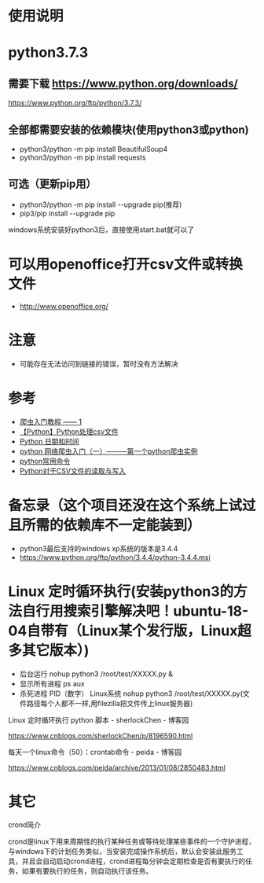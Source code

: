 使用说明
==========
# python3.7.3
## 需要下载 https://www.python.org/downloads/
https://www.python.org/ftp/python/3.7.3/

## 全部都需要安装的依赖模块(使用python3或python)
* python3/python -m pip install BeautifulSoup4
* python3/python -m pip install requests
## 可选（更新pip用）
* python3/python -m pip install --upgrade pip(推荐)
* pip3/pip install --upgrade pip

windows系统安装好python3后，直接使用start.bat就可以了

# 可以用openoffice打开csv文件或转换文件
* http://www.openoffice.org/

# 注意
* 可能存在无法访问到链接的错误，暂时没有方法解决

# 参考
* [爬虫入门教程 —— 1](https://blog.csdn.net/redpintings/article/details/79916679)
* [【Python】Python处理csv文件](https://www.cnblogs.com/yanglang/p/7126660.html)
* [Python 日期和时间](https://www.runoob.com/python/python-date-time.html)
* [python 网络爬虫入门（一）———第一个python爬虫实例](https://blog.csdn.net/Bo_wen_/article/details/50868339)
* [python常用命令](https://blog.csdn.net/weixin_39875181/article/details/78695264)
* [Python对于CSV文件的读取与写入](https://www.cnblogs.com/unnameable/p/7366437.html )

# 备忘录（这个项目还没在这个系统上试过且所需的依赖库不一定能装到）
* python3最后支持的windows xp系统的版本是3.4.4
* https://www.python.org/ftp/python/3.4.4/python-3.4.4.msi

# Linux 定时循环执行(安装python3的方法自行用搜索引擎解决吧！ubuntu-18-04自带有（Linux某个发行版，Linux超多其它版本）)
* 后台运行 nohup python3 /root/test/XXXXX.py &
* 显示所有进程 ps aux
* 杀死进程 PID（数字）
Linux系统 nohup python3 /root/test/XXXXX.py(文件路径每个人都不一样,用filezilla把文件传上linux服务器)

Linux 定时循环执行 python 脚本 - sherlockChen - 博客园

https://www.cnblogs.com/sherlockChen/p/8196590.html

每天一个linux命令（50）：crontab命令 - peida - 博客园

https://www.cnblogs.com/peida/archive/2013/01/08/2850483.html

# 其它
crond简介

crond是linux下用来周期性的执行某种任务或等待处理某些事件的一个守护进程，与windows下的计划任务类似，当安装完成操作系统后，默认会安装此服务工具，并且会自动启动crond进程，crond进程每分钟会定期检查是否有要执行的任务，如果有要执行的任务，则自动执行该任务。


